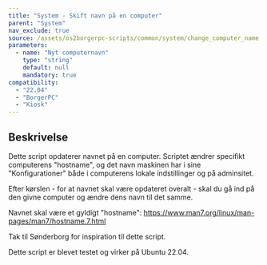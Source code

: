 ```yaml
---
title: "System - Skift navn på en computer"
parent: "System"
nav_exclude: true
source: /assets/os2borgerpc-scripts/common/system/change_computer_name.sh
parameters:
  - name: "Nyt computernavn"
    type: "string"
    default: null
    mandatory: true
compatibility: 
  - "22.04"
  - "BorgerPC"
  - "Kiosk"
---
```


## Beskrivelse
Dette script opdaterer navnet på en computer.
Scriptet ændrer specifikt computerens "hostname", og det navn maskinen har i sine "Konfigurationer" både i computerens lokale indstillinger og på adminsitet.

Efter kørslen - for at navnet skal være opdateret overalt - skal du gå ind på den givne computer og ændre dens navn til det samme.

Navnet skal være et gyldigt "hostname":
https://www.man7.org/linux/man-pages/man7/hostname.7.html

Tak til Sønderborg for inspiration til dette script.

Dette script er blevet testet og virker på Ubuntu 22.04.